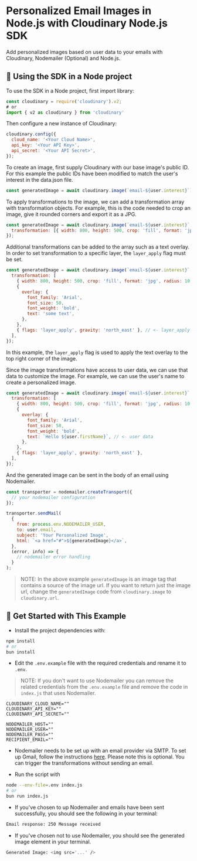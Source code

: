 # Personalized Email Images in Node.js with Cloudinary Node.js SDK

Add personalized images based on user data to your emails with Cloudinary, Nodemailer (Optional) and Node.js.

## 🧰 Using the SDK in a Node project

To use the SDK in a Node project, first import library:

```js
const cloudinary = require('cloudinary').v2;
# or
import { v2 as cloudinary } from 'cloudinary'
```

Then configure a new instance of Cloudinary:

```js
cloudinary.config({
  cloud_name: '<Your Cloud Name>',
  api_key: '<Your API Key>',
  api_secret: '<Your API Secret>',
});
```

To create an image, first supply Cloudinary with our base image's public ID. For this example the public IDs have been modified to match the user's interest in the data.json file.

```js
const generatedImage = await cloudinary.image(`email-${user.interest}`);
```

To apply transformations to the image, we can add a transformation array with transformation objects. For example, this is the code needed to crop an image, give it rounded corners and export it as a JPG.

```js
const generatedImage = await cloudinary.image(`email-${user.interest}`, {
  transformation: [{ width: 800, height: 500, crop: 'fill', format: 'jpg', radius: 10 }],
});
```

Additional transformations can be added to the array such as a text overlay. In order to set transformation to a specific layer, the `layer_apply` flag must be set.

```js
const generatedImage = await cloudinary.image(`email-${user.interest}`, {
  transformation: [
    { width: 800, height: 500, crop: 'fill', format: 'jpg', radius: 10 },
    {
      overlay: {
        font_family: 'Arial',
        font_size: 50,
        font_weight: 'bold',
        text: 'some text',
      },
    },
    { flags: 'layer_apply', gravity: 'north_east' }, // <- layer_apply flag
  ],
});
```

In this example, the `layer_apply` flag is used to apply the text overlay to the top right corner of the image.

Since the image transformations have access to user data, we can use that data to customize the image. For example, we can use the user's name to create a personalized image.

```js
const generatedImage = await cloudinary.image(`email-${user.interest}`, {
  transformation: [
    { width: 800, height: 500, crop: 'fill', format: 'jpg', radius: 10 },
    {
      overlay: {
        font_family: 'Arial',
        font_size: 50,
        font_weight: 'bold',
        text: `Hello ${user.firstName}`, // <- user data
      },
    },
    { flags: 'layer_apply', gravity: 'north_east' },
  ],
});
```

And the generated image can be sent in the body of an email using Nodemailer.

```js
const transporter = nodemailer.createTransport({
  // your nodemailer configuration
});

transporter.sendMail(
  {
    from: process.env.NODEMAILER_USER,
    to: user.email,
    subject: 'Your Personalized Image',
    html: `<a href="#">${generatedImage}</a>`,
  },
  (error, info) => {
    // nodemailer error handling
  }
);
```

> NOTE: In the above example `generatedImage` is an image tag that contains a source of the image url. If you want to return just the image url, change the `generatedImage` code from `cloudinary.image` to `cloudinary.url`.

## 🚀 Get Started with This Example

- Install the project dependencies with:

```bash
npm install
# or
bun install
```

- Edit the `.env.example` file with the required credentials and rename it to `.env`.

> NOTE: If you don't want to use Nodemailer you can remove the related credentials from the `.env.example` file and remove the code in `index.js` that uses Nodemailer.

```
CLOUDINARY_CLOUD_NAME=""
CLOUDINARY_API_KEY=""
CLOUDINARY_API_SECRET=""

NODEMAILER_HOST=""
NODEMAILER_USER=""
NODEMAILER_PASS=""
RECIPIENT_EMAIL=""
```

- Nodemailer needs to be set up with an email provider via SMTP. To set up Gmail, follow the instructions [here](https://nodemailer.com/usage/using-gmail/). Please note this is optional. You can trigger the transformations without sending an email.

- Run the script with

```bash
node --env-file=.env index.js
# or
bun run index.js
```

- If you've chosen to up Nodemailer and emails have been sent successfully, you should see the following in your terminal:

```bash
Email response: 250 Message received
```

- If you've chosen not to use Nodemailer, you should see the generated image element in your terminal.

```bash
Generated Image: <img src='...' />
```
